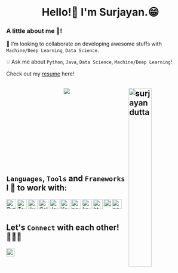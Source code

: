 <h1 align="center">Hello!👀 I'm  Surjayan.😁 </h1><a target="_blank">

<html>
  <div class="container">
  <div class="row">
    <div class="col">
    </div>
    <div class="col">
          <h3 class="card-title">A little about me 🤭!</h3>
            <p class="card-text"> 
              
              
 👯  I’m looking to collaborate on developing awesome stuffs with `Machine/Deep Learning`, `Data Science`. 
              
 💡 Ask me about `Python`, `Java`, `Data Science`, `Machine/Deep Learning`!


  Check out my [resume](https://github.com/surjayandutta/surjayandutta/blob/main/resources/Surjayan_CV1.pdf) here!
              

    
  </div>
 </div>  
</html>   
  
  
<a href="https://github.com/surjayandutta"><img width="35%" align="right" alt="surjayandutta" src="https://github-profile-trophy.vercel.app/?username=surjayandutta&theme=juicyfresh&no-frame=true&no-bg=true&title=Commit&row=1&column=1" /></a>
---

<p align="center">
<img src = "https://github-readme-stats.vercel.app/api?username=surjayandutta&&show_icons=true&title_color=ffffff&icon_color=ff8454&text_color=daf7dc&bg_color=6054ff">
</p>
  
<div>
   <br/>
  <br/>
  <br/>
  <br/>
  <br/>
  <br/>
  <br/>
  <br/>
  <br/>
  <br/>
</div>
 
  

## `Languages`, `Tools` and `Frameworks` I 💛 to work with:

<img align="left" alt="Python" width="26px" src="https://upload.wikimedia.org/wikipedia/commons/0/0a/Python.svg"/>
<img align="left" alt="TensorFlow" width="26px" src="https://upload.wikimedia.org/wikipedia/commons/2/2d/Tensorflow_logo.svg"/>
<img align="left" alt="Jupyter" width="26px" src="https://upload.wikimedia.org/wikipedia/commons/3/38/Jupyter_logo.svg"/>
<img align="left" alt="Colaboratory" width="26px" src="https://miro.medium.com/max/512/0*ffbATxpDRokOBXzE.png"/>
<img align="left" alt="Java" width="26px" src="https://www.blockachain.gr/wp-content/uploads/2018/03/java-coffee-cup-logo.png"/>
<img align="left" alt="Keras" width="26px" src="https://upload.wikimedia.org/wikipedia/commons/a/ae/Keras_logo.svg"/>
<img align="left" alt="pcharm" width="26px" src="https://upload.wikimedia.org/wikipedia/commons/1/1d/PyCharm_Icon.svg" />
<img align="left" alt="kaggle" width="26px" src="https://cdn4.iconfinder.com/data/icons/logos-and-brands/512/189_Kaggle_logo_logos-512.png"/>
<img align="left" alt="html" width="26px" src="https://upload.wikimedia.org/wikipedia/commons/6/61/HTML5_logo_and_wordmark.svg" />
<img align="left" alt="css" width="19px" src="https://upload.wikimedia.org/wikipedia/commons/d/d5/CSS3_logo_and_wordmark.svg"/>
<img align="left" alt="pgsql" width="26px" src="https://upload.wikimedia.org/wikipedia/commons/2/29/Postgresql_elephant.svg" />
<br />
<br />


## Let's `Connect` with each other! 🙋‍♀️🥤             
[<img align="left" alt="surjayan-dutta" width="22px" src="https://upload.wikimedia.org/wikipedia/commons/e/e9/Linkedin_icon.svg" />][linkedin]


[linkedin]: https://www.linkedin.com/in/surjayan-dutta/

